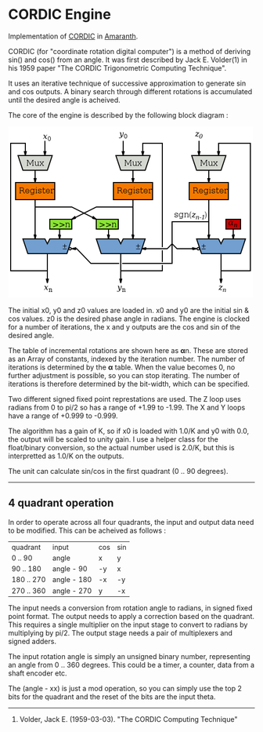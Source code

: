CORDIC Engine
=============

Implementation of 
[CORDIC](https://en.wikibooks.org/w/index.php?title=Digital_Circuits/CORDIC)
in 
[Amaranth](https://github.com/amaranth-lang/amaranth).

CORDIC (for "coordinate rotation digital computer") is a method of deriving sin() and cos() from an angle. It was first described by Jack E. Volder(1) in his 1959 paper "The CORDIC Trigonometric Computing Technique".

It uses an iterative technique of successive approximation to generate sin and cos outputs. A binary search through different rotations is accumulated until the desired angle is acheived.

The core of the engine is described by the following block diagram :

![hello](CORDIC.png)

The initial x0, y0 and z0 values are loaded in. x0 and y0 are the initial sin & cos values. z0 is the desired phase angle in radians. The engine is clocked for a number of iterations, the x and y outputs are the cos and sin of the desired angle.

The table of incremental rotations are shown here as **α**n. These are stored as an Array of constants, indexed by the iteration number. The number of iterations is determined by the **α** table. When the value becomes 0, no further adjustment is possible, so you can stop iterating. The number of iterations is therefore determined by the bit-width, which can be specified.

Two different signed fixed point represtations are used. The Z loop uses radians from 0 to pi/2 so has a range of +1.99 to -1.99. The X and Y loops have a range of +0.999 to -0.999.

The algorithm has a gain of K, so if x0 is loaded with 1.0/K and y0 with 0.0, the output will be scaled to unity gain. I use a helper class for the float/binary conversion, so the actual number used is 2.0/K, but this is interpretted as 1.0/K on the outputs.

The unit can calculate sin/cos in the first quadrant (0 .. 90 degrees).

----

4 quadrant operation
----

In order to operate across all four quadrants, the input and output data need to be modified. This can be acheived as follows :

<div>
<table>
    <tr>
        <td>quadrant</td>
        <td>input</td>
        <td>cos</td>
        <td>sin</td>
    </tr>
    <tr>
        <td>0 .. 90</td>
        <td>angle</td>
        <td>x</td>
        <td>y</td>
    </tr>
    <tr>
        <td>90 .. 180</td>
        <td>angle - 90</td>
        <td>-y</td>
        <td>x</td>
    </tr>
    <tr>
        <td>180 .. 270</td>
        <td>angle - 180</td>
        <td>-x</td>
        <td>-y</td>
    </tr>
    <tr>
        <td>270 .. 360</td>
        <td>angle - 270</td>
        <td>y</td>
        <td>-x</td>
    </tr>
</table>
</div>

The input needs a conversion from rotation angle to radians, in signed fixed point format. The output needs to apply a correction based on the quadrant. This requires a single multiplier on the input stage to convert to radians by multiplying by pi/2. The output stage needs a pair of multiplexers and signed adders.

The input rotation angle is simply an unsigned binary number, representing an angle from 0 .. 360 degrees. This could be a timer, a counter, data from a shaft encoder etc.

The (angle - xx) is just a mod operation, so you can simply use the top 2 bits for the quadrant and the reset of the bits are the input theta.

----

1. Volder, Jack E. (1959-03-03). "The CORDIC Computing Technique"
